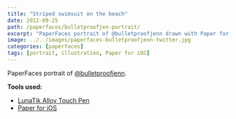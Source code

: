 ```yaml
---
title: "Striped swimsuit on the beach"
date: 2012-09-25
path: /paperfaces/bulletproofjen-portrait/
excerpt: "PaperFaces portrait of @bulletproofjenn drawn with Paper for iOS on an iPad."
image: ../../images/paperfaces-bulletproofjenn-twitter.jpg
categories: [paperfaces]
tags: [portrait, illustration, Paper for iOS]
---
```


PaperFaces portrait of [@bulletproofjenn](https://twitter.com/bulletproofjenn).

**Tools used:**

- [LunaTik Alloy Touch Pen](https://www.amazon.com/gp/product/B00821TR7G/ref=as_li_ss_tl?ie=UTF8&tag=mademist-20&linkCode=as2&camp=1789&creative=390957&creativeASIN=B00821TR7G)
- [Paper for iOS](https://paper.bywetransfer.com/)
